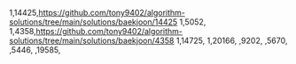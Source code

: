 1,14425,https://github.com/tony9402/algorithm-solutions/tree/main/solutions/baekjoon/14425
1,5052,
1,4358,https://github.com/tony9402/algorithm-solutions/tree/main/solutions/baekjoon/4358
1,14725,
1,20166,
,9202,
,5670,
,5446,
,19585,